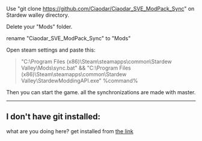 Use "git clone https://github.com/Ciaodar/Ciaodar_SVE_ModPack_Sync" on Stardew walley directory. 

Delete your "Mods" folder. 

rename "Ciaodar_SVE_ModPack_Sync" to "Mods"

Open steam settings and paste this:
>  "C:\Program Files (x86)\Steam\steamapps\common\Stardew Valley\Mods\sync.bat" && "C:\Program Files (x86)\Steam\steamapps\common\Stardew Valley\StardewModdingAPI.exe" %command%

Then you can start the game. all the synchronizations are made with master.

---
I don't have git installed:
-
what are you doing here? get installed from [the link](https://git-scm.com/download/win)

